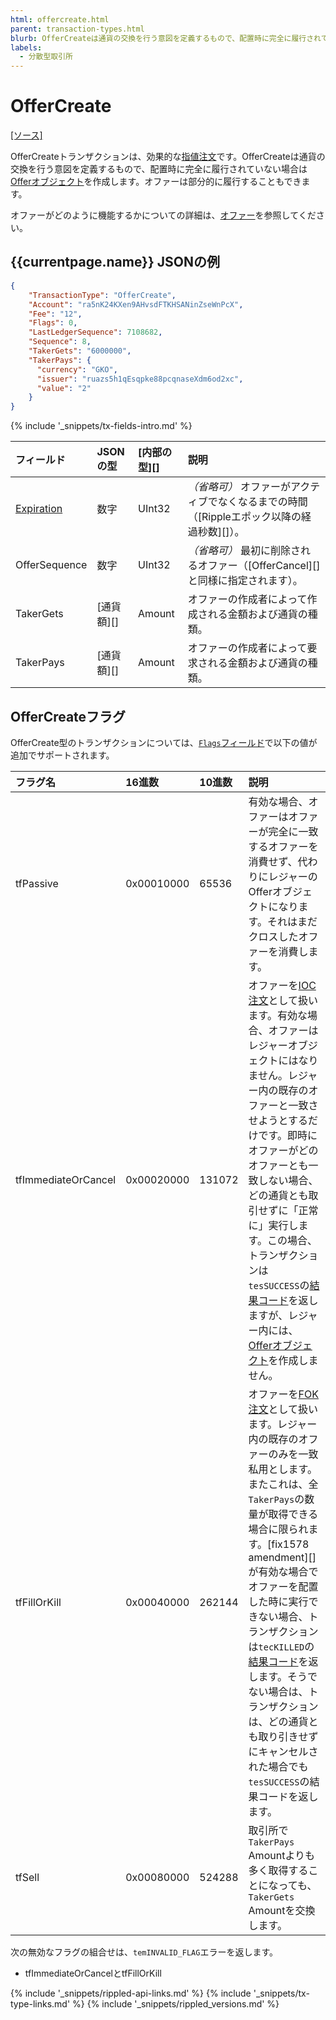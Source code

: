 ```yaml
---
html: offercreate.html
parent: transaction-types.html
blurb: OfferCreateは通貨の交換を行う意図を定義するもので、配置時に完全に履行されていない場合はOfferオブジェクトを作成します。
labels:
  - 分散型取引所
---
```

# OfferCreate

[[ソース]](https://github.com/ripple/rippled/blob/master/src/ripple/app/tx/impl/CreateOffer.cpp "Source")

OfferCreateトランザクションは、効果的な[指値注文](http://en.wikipedia.org/wiki/limit_order)です。OfferCreateは通貨の交換を行う意図を定義するもので、配置時に完全に履行されていない場合は[Offerオブジェクト](offer.html)を作成します。オファーは部分的に履行することもできます。

オファーがどのように機能するかについての詳細は、[オファー](offers.html)を参照してください。

## {{currentpage.name}} JSONの例

```json
{
    "TransactionType": "OfferCreate",
    "Account": "ra5nK24KXen9AHvsdFTKHSANinZseWnPcX",
    "Fee": "12",
    "Flags": 0,
    "LastLedgerSequence": 7108682,
    "Sequence": 8,
    "TakerGets": "6000000",
    "TakerPays": {
      "currency": "GKO",
      "issuer": "ruazs5h1qEsqpke88pcqnaseXdm6od2xc",
      "value": "2"
    }
}
```

{% include '_snippets/tx-fields-intro.md' %}
<!--{# fix md highlighting_ #}-->


| フィールド          | JSONの型           | [内部の型][] | 説明       |
|:---------------|:--------------------|:------------------|:------------------|
| [Expiration][] | 数字              | UInt32            | _（省略可）_ オファーがアクティブでなくなるまでの時間（[Rippleエポック以降の経過秒数][]）。 |
| OfferSequence  | 数字              | UInt32            | _（省略可）_ 最初に削除されるオファー（[OfferCancel][]と同様に指定されます）。 |
| TakerGets      | [通貨額][] | Amount            | オファーの作成者によって作成される金額および通貨の種類。 |
| TakerPays      | [通貨額][] | Amount            | オファーの作成者によって要求される金額および通貨の種類。 |

[Expiration]: offers.html#オファーの有効期限

## OfferCreateフラグ

OfferCreate型のトランザクションについては、[`Flags`フィールド](transaction-common-fields.html#flagsフィールド)で以下の値が追加でサポートされます。

| フラグ名           | 16進数  | 10進数 | 説明               |
|:--------------------|:-----------|:--------------|:--------------------------|
| tfPassive           | 0x00010000 | 65536         | 有効な場合、オファーはオファーが完全に一致するオファーを消費せず、代わりにレジャーのOfferオブジェクトになります。それはまだクロスしたオファーを消費します。 |
| tfImmediateOrCancel | 0x00020000 | 131072        | オファーを[IOC注文](http://en.wikipedia.org/wiki/Immediate_or_cancel)として扱います。有効な場合、オファーはレジャーオブジェクトにはなりません。レジャー内の既存のオファーと一致させようとするだけです。即時にオファーがどのオファーとも一致しない場合、どの通貨とも取引せずに「正常に」実行します。この場合、トランザクションは `tesSUCCESS`の[結果コード](transaction-results.html)を返しますが、レジャー内には、[Offerオブジェクト](offer.html)を作成しません。 |
| tfFillOrKill        | 0x00040000 | 262144        | オファーを[FOK注文](http://en.wikipedia.org/wiki/Fill_or_kill)として扱います。レジャー内の既存のオファーのみを一致私用とします。またこれは、全`TakerPays`の数量が取得できる場合に限られます。[fix1578 amendment][]が有効な場合でオファーを配置した時に実行できない場合、トランザクションは`tecKILLED`の[結果コード](transaction-results.html)を返します。そうでない場合は、トランザクションは、どの通貨とも取り引きせずにキャンセルされた場合でも`tesSUCCESS`の結果コードを返します。 |
| tfSell              | 0x00080000 | 524288        | 取引所で`TakerPays` Amountよりも多く取得することになっても、`TakerGets` Amountを交換します。 |

次の無効なフラグの組合せは、`temINVALID_FLAG`エラーを返します。

* tfImmediateOrCancelとtfFillOrKill







<!--{# common link defs #}-->
{% include '_snippets/rippled-api-links.md' %}
{% include '_snippets/tx-type-links.md' %}
{% include '_snippets/rippled_versions.md' %}
